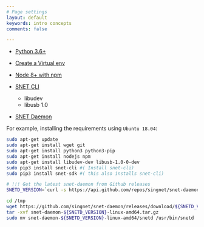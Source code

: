 ```yaml
---
# Page settings
layout: default
keywords: intro concepts
comments: false

---
```

- [Python 3.6+](https://www.python.org/downloads/)

- [Create a Virtual env](https://packaging.python.org/guides/installing-using-pip-and-virtual-environments/)

- [Node 8+ with npm](https://nodejs.org/en/download/)


- [SNET CLI](https://github.com/singnet/snet-cli/releases)
    - libudev
    - libusb 1.0
       
- [SNET Daemon](https://github.com/singnet/snet-daemon/releases)

For example, installing the requirements using `Ubuntu 18.04`:

```sh
sudo apt-get update
sudo apt-get install wget git
sudo apt-get install python3 python3-pip
sudo apt-get install nodejs npm
sudo apt-get install libudev-dev libusb-1.0-0-dev
sudo pip3 install snet-cli #( Install snet-cli)
sudo pip3 install snet-sdk #( this also installs snet-cli)

# !!! Get the latest snet-daemon from Github releases
SNETD_VERSION=`curl -s https://api.github.com/repos/singnet/snet-daemon/releases/latest | grep -oP '"tag_name": "\K(.*)(?=")'`

cd /tmp
wget https://github.com/singnet/snet-daemon/releases/download/${SNETD_VERSION}/snet-daemon-${SNETD_VERSION}-linux-amd64.tar.gz
tar -xvf snet-daemon-${SNETD_VERSION}-linux-amd64.tar.gz
sudo mv snet-daemon-${SNETD_VERSION}-linux-amd64/snetd /usr/bin/snetd
```
